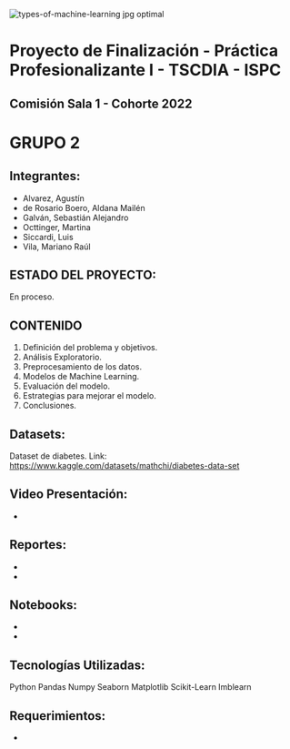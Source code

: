 ![types-of-machine-learning jpg optimal](https://github.com/agustin29a/Grupo2_PP1/assets/106885815/41bea8d4-5845-4397-9d97-8c8e2d69399c)

# Proyecto de Finalización - Práctica Profesionalizante I - TSCDIA - ISPC

## Comisión Sala 1 - Cohorte 2022

# GRUPO 2

## Integrantes:
* Alvarez, Agustín
* de Rosario Boero, Aldana Mailén
* Galván, Sebastián Alejandro
* Octtinger, Martina
* Siccardi, Luis
* Vila, Mariano Raúl

## ESTADO DEL PROYECTO: 
En proceso.

## CONTENIDO
1. Definición del problema y objetivos.
2. Análisis Exploratorio.
3. Preprocesamiento de los datos.
4. Modelos de Machine Learning.
5. Evaluación del modelo.
6. Estrategias para mejorar el modelo.
7. Conclusiones.

## Datasets:
Dataset de diabetes. Link: https://www.kaggle.com/datasets/mathchi/diabetes-data-set

## Video Presentación:
* 

## Reportes:
* 
* 

## Notebooks:
* 
* 

## Tecnologías Utilizadas:
Python
Pandas
Numpy
Seaborn
Matplotlib
Scikit-Learn
Imblearn

## Requerimientos:
* 
